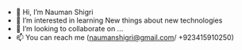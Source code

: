 - 👋 Hi, I’m Nauman Shigri
- 👀 I’m interested in learning New things about new technologies 
- 💞️ I’m looking to collaborate on ...
- 📫 You can reach me (naumanshigri@gmail.com/ +923415910250)

<!---
naumanshigri/naumanshigri is a ✨ special ✨ repository because its `README.md` (this file) appears on your GitHub profile.
You can click the Preview link to take a look at your changes.
--->
